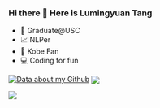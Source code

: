### Hi there 👋 Here is Lumingyuan Tang

- 🤔 Graduate@USC
- 📈 NLPer
- 🏀 Kobe Fan
- 💻 Coding for fun

[![Data about my Github](https://github-readme-stats.vercel.app/api?username=Tanglumy&theme=dark)]() 
<img align="center" src="https://github-readme-streak-stats.herokuapp.com?user=Tanglumy&hide_border=true&date_format=M%20j%5B%2C%20Y%5D&ring=7EDDCF&fire=7EDDCF" /> 

![](https://komarev.com/ghpvc/?username=Tanglumy)

<!--
**Tanglumy/Tanglumy** is a ✨ _special_ ✨ repository because its `README.md` (this file) appears on your GitHub profile.

Here are some ideas to get you started:

- 🔭 I’m currently working on ...
- 🌱 I’m currently learning ...
- 👯 I’m looking to collaborate on ...
- 🤔 I’m looking for help with ...
- 💬 Ask me about ...
- 📫 How to reach me: ...
- 😄 Pronouns: ...
- ⚡ Fun fact: ...
-->
